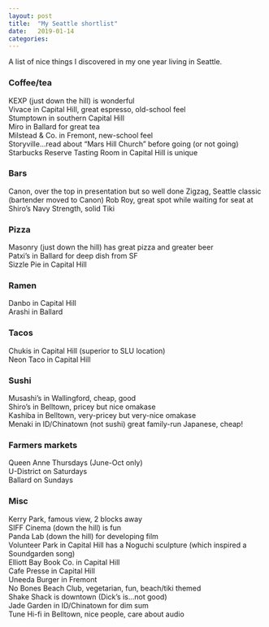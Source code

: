 ```yaml
---
layout: post
title:  "My Seattle shortlist"
date:   2019-01-14
categories: 
---
```


A list of nice things I discovered in my one year living in Seattle.

### Coffee/tea
KEXP (just down the hill) is wonderful  
Vivace in Capital Hill, great espresso, old-school feel  
Stumptown in southern Capital Hill  
Miro in Ballard for great tea  
Milstead & Co. in Fremont, new-school feel  
Storyville…read  about “Mars Hill Church” before going (or not going)  
Starbucks Reserve Tasting Room in Capital Hill is unique  

### Bars
Canon, over the top in presentation but so well done 
Zigzag, Seattle classic (bartender moved to Canon) 
Rob Roy,  great spot while waiting for seat at Shiro’s 
Navy Strength, solid Tiki  

### Pizza
Masonry (just down the hill) has great pizza and greater beer  
Patxi’s in Ballard for deep dish from SF  
Sizzle Pie in Capital Hill  

### Ramen
Danbo in Capital Hill  
Arashi in Ballard  

### Tacos
Chukis in Capital Hill (superior to SLU location)  
Neon Taco in Capital Hill  

### Sushi
Musashi’s in Wallingford, cheap, good  
Shiro’s in Belltown, pricey but nice omakase  
Kashiba in Belltown, very-pricey but very-nice omakase  
Menaki  in ID/Chinatown (not sushi) great family-run Japanese, cheap!  

### Farmers markets
Queen Anne Thursdays (June-Oct only)  
U-District on Saturdays  
Ballard on Sundays  

### Misc
Kerry Park, famous view, 2 blocks away   
SIFF Cinema (down the hill) is fun  
Panda Lab (down the hill) for developing film  
Volunteer Park in Capital Hill has a Noguchi sculpture (which inspired a Soundgarden song)  
Elliott Bay Book Co. in Capital Hill  
Cafe Presse in Capital Hill  
Uneeda Burger in Fremont  
No Bones Beach Club, vegetarian, fun, beach/tiki themed  
Shake Shack is downtown (Dick’s is…not good)  
Jade Garden in ID/Chinatown for dim sum  
Tune Hi-fi in Belltown, nice people, care about audio  

